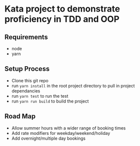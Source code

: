 # Kata project to demonstrate proficiency in TDD and OOP

## Requirements

* node
* yarn

## Setup Process

* Clone this git repo
* run `yarn install` in the root project directory to pull in project dependancies
* run `yarn test` to run the test
* run `yarn run build` to build the project

## Road Map

* Allow summer hours with a wider range of booking times
* Add rate modifiers for weekday/weekend/holiday
* Add overnight/multiple day bookings
